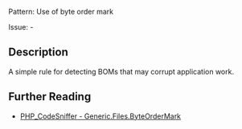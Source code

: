 Pattern: Use of byte order mark

Issue: -

## Description

A simple rule for detecting BOMs that may corrupt application work.

## Further Reading

* [PHP_CodeSniffer - Generic.Files.ByteOrderMark](https://github.com/PHPCSStandards/PHP_CodeSniffer/blob/master/src/Standards/Generic/Sniffs/Files/ByteOrderMarkSniff.php)